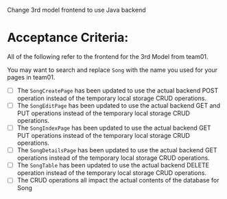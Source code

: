 Change 3rd model frontend to use Java backend

# Acceptance Criteria:

All of the following refer to the frontend for the 3rd Model from team01.

You may want to search and replace `Song` with the name you used for your pages in team01.

-   [ ] The `SongCreatePage` has been updated to use the actual backend POST operation instead of the temporary local storage CRUD operations.
-   [ ] The `SongEditPage` has been updated to use the actual backend GET and PUT operations instead of the temporary local storage CRUD operations.
-   [ ] The `SongIndexPage` has been updated to use the actual backend GET PUT operations instead of the temporary local storage CRUD operations.
-   [ ] The `SongDetailsPage` has been updated to use the actual backend GET operations instead of the temporary local storage CRUD operations.
-   [ ] The `SongTable` has been updated to use the actual backend DELETE operation instead of the temporary local storage CRUD operations.
-   [ ] The CRUD operations all impact the actual contents of the database for Song
